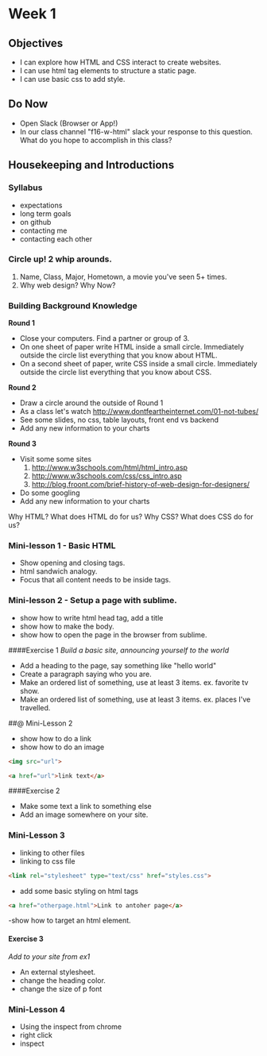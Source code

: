 # Week 1

## Objectives
- I can explore how HTML and CSS interact to create websites.
- I can use html tag elements to structure a static page.
- I can use basic css to add style.

## Do Now
- Open Slack (Browser or App!)
- In our class channel "f16-w-html" slack your response to this question. What do you hope to accomplish in this class? 

## Housekeeping and Introductions
### Syllabus
- expectations
- long term goals
- on github
- contacting me
- contacting each other

### Circle up! 2 whip arounds.
1. Name, Class, Major, Hometown, a movie you've seen 5+ times. 
2. Why web design? Why Now?

### Building Background Knowledge
**Round 1**
- Close your computers. Find a partner or group of 3. 
- On one sheet of paper write HTML inside a small circle. Immediately outside the circle list everything that you know about HTML.
- On a second sheet of paper, write CSS inside a small circle. Immediately outside the circle list everything that you know about CSS.

**Round 2**
- Draw a circle around the outside of Round 1
- As a class let's watch http://www.dontfeartheinternet.com/01-not-tubes/
- See some slides, no css, table layouts, front end vs backend
- Add any new information to your charts

**Round 3**
- Visit some some sites
	1. http://www.w3schools.com/html/html_intro.asp
	2. http://www.w3schools.com/css/css_intro.asp
	3. http://blog.froont.com/brief-history-of-web-design-for-designers/
- Do some googling
- Add any new information to your charts

Why HTML? What does HTML do for us?
Why CSS? What does CSS do for us?

### Mini-lesson 1 - Basic HTML
- Show opening and closing tags.
- html sandwich analogy.
- Focus that all content needs to be inside tags.

### Mini-lesson 2 - Setup a page with sublime.
- show how to write html head tag, add a title
- show how to make the body.
- show how to open the page in the browser from sublime.

####Exercise 1 
*Build a basic site, announcing yourself to the world*
- Add a heading to the page, say something like "hello world" 
- Create a paragraph saying who you are.
- Make an ordered list of something, use at least 3 items. ex. favorite tv show.
- Make an ordered list of something, use at least 3 items. ex. places I've travelled.

##@ Mini-Lesson 2
- show how to do a link
- show how to do an image

```html
<img src="url">
```
```html
<a href="url">link text</a>
```

####Exercise 2
- Make some text a link to something else
- Add an image somewhere on your site.

### Mini-Lesson 3 
- linking to other files
- linking to css file
```html
<link rel="stylesheet" type="text/css" href="styles.css">
```
- add some basic styling on html tags
```html
<a href="otherpage.html">Link to antoher page</a>
```
-show how to target an html element.

#### Exercise 3
*Add to your site from ex1*
- An external stylesheet.
- change the heading color.
- change the size of p font

### Mini-Lesson 4
- Using the inspect from chrome 
- right click
- inspect 

